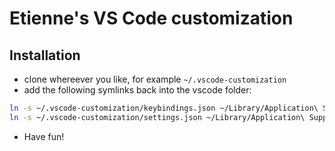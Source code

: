 # Etienne's VS Code customization

## Installation 

- clone whereever you like, for example `~/.vscode-customization`
- add the following symlinks back into the vscode folder:
`````sh
ln -s ~/.vscode-customization/keybindings.json ~/Library/Application\ Support/Code/User/keybindings.json 
ln -s ~/.vscode-customization/settings.json ~/Library/Application\ Support/Code/User/settings.json     
`````
- Have fun!




